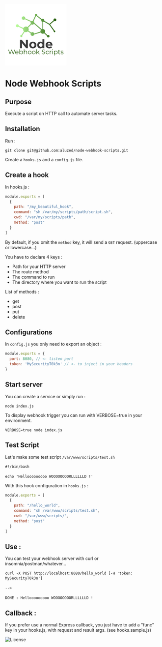 ![Logo](https://github.com/aluzed/node-webhook-scripts/raw/master/logo.png "Node Webhook Scripts")

# Node Webhook Scripts

## Purpose

Execute a script on HTTP call to automate server tasks.

## Installation 

Run : 

```
git clone git@github.com:aluzed/node-webhook-scripts.git
```

Create a `hooks.js` and a `config.js` file.

## Create a hook 

In hooks.js : 

```js
module.exports = [
  {
    path: "/my_beautiful_hook",
    command: "sh /var/my/scripts/path/script.sh", 
    cwd: "/var/my/scripts/path",
    method: "post"
  }
]
```

By default, if you omit the `method` key, it will send a `GET` request. (uppercase or lowercase...)

You have to declare 4 keys : 
* Path for your HTTP server
* The route method
* The command to run
* The directory where you want to run the script

List of methods : 
* get
* post
* put 
* delete

## Configurations

In `config.js` you only need to export an object : 

```javascript
module.exports = {
  port: 8080, // <- listen port
  token: 'MySecurityT0k3n' // <- to inject in your headers
}
```

## Start server

You can create a service or simply run :

```
node index.js
```

To display webhook trigger you can run with VERBOSE=true in your environment.

```
VERBOSE=true node index.js
```

## Test Script

Let's make some test script `/var/www/scripts/test.sh`

```
#!/bin/bash

echo 'Hellooooooooo WOOOOOOOORLLLLLLD !'
```

With this hook configuration in `hooks.js` : 

```js
module.exports = [
  {
    path: "/hello_world",
    command: "sh /var/www/scripts/test.sh",
    cwd: "/var/www/scripts/",
    method: "post"
  }
]
```

## Use :

You can test your webhook server with curl or insomnia/postman/whatever...

```
curl -X POST http://localhost:8080/hello_world [-H 'token: MySecurityT0k3n']

-->

DONE : Hellooooooooo WOOOOOOOORLLLLLLD !
```

## Callback :

If you prefer use a normal Express callback, you just have to add a "func" key in your hooks.js, with request and result args. (see hooks.sample.js)

![License](https://i.creativecommons.org/l/by-nc-sa/3.0/fr/88x31.png "CC BY NC SA")
